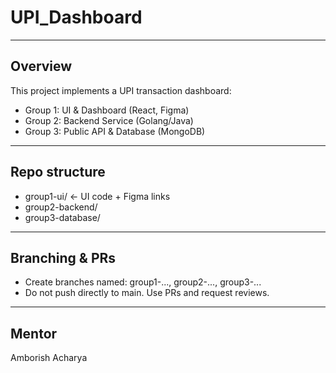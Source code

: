 # UPI_Dashboard

---
## Overview
This project implements a UPI transaction dashboard:
- Group 1: UI & Dashboard (React, Figma)
- Group 2: Backend Service (Golang/Java)
- Group 3: Public API & Database (MongoDB)
---
## Repo structure
- group1-ui/   ← UI code + Figma links
- group2-backend/
- group3-database/
---
## Branching & PRs
- Create branches named: group1-..., group2-..., group3-...
- Do not push directly to main. Use PRs and request reviews.
---
## Mentor
Amborish Acharya
